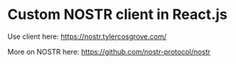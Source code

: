 # Custom NOSTR client in React.js

Use client here: https://nostr.tylercosgrove.com/

More on NOSTR here: https://github.com/nostr-protocol/nostr
